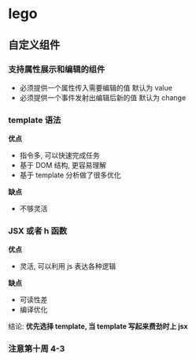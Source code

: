 # lego

## 自定义组件

### 支持属性展示和编辑的组件

- 必须提供一个属性传入需要编辑的值 默认为 value
- 必须提供一个事件发射出编辑后新的值 默认为 change

### template 语法

**优点**

- 指令多, 可以快速完成任务
- 基于 DOM 结构, 更容易理解
- 基于 template 分析做了很多优化

**缺点**

- 不够灵活

### JSX 或者 h 函数

**优点**

- 灵活, 可以利用 js 表达各种逻辑

**缺点**

- 可读性差
- 编译优化

结论: **优先选择 template, 当 template 写起来费劲时上 jsx**

### 注意第十周 4-3
